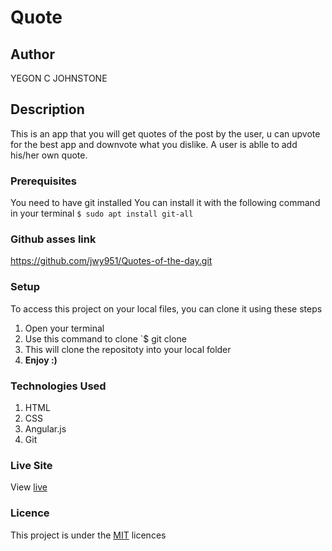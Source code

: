 # Quote
## Author
YEGON C JOHNSTONE
## Description
This is an app that you will get quotes of the post by the user, u can upvote for the best app and downvote what you dislike. A user is ablle to add his/her own quote.
### Prerequisites
You need to have git installed
You can install it with the following command in your terminal
`$ sudo apt install git-all`
### Github asses link
https://github.com/jwy951/Quotes-of-the-day.git
### Setup
To access this project on your local files, you can clone it using these steps
1. Open your terminal
1. Use this command to clone `$ git clone 
1. This will clone the repositoty into your local folder
1. __Enjoy :)__
### Technologies Used
1. HTML
1. CSS
1. Angular.js
1. Git

### Live Site
View [live](https://jwy951.github.io/Quotes-of-the-day/)
### Licence
This project is under the  [MIT](LICENSE) licences